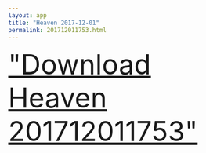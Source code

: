 ```yaml
---
layout: app
title: "Heaven 2017-12-01"
permalink: 201712011753.html
---
```

<div class="pure-g">
    <div class="pure-u-1-1" style="font-size: 4em">
        <a class="pure-button-primary" href="itms-services://?action=download-manifest&url=https%3A%2F%2Flitsungyisigono.github.io%2FTestScript%2Fmanifests%2F201712011753.plist"><i class="fa fa-download" aria-hidden="true"></i>"Download Heaven 201712011753"</a>
    </div>
</div>